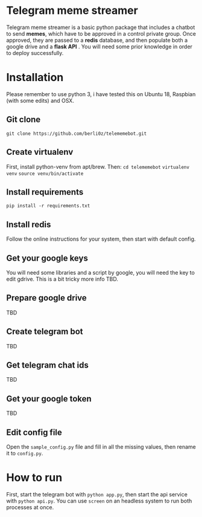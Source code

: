# Telegram meme streamer

Telegram meme streamer is a basic python package that includes a chatbot to send **memes**, which have to be approved in a control private group. Once approved, they are passed to a **redis** database, and then populate both a google drive and a **flask API** . You will need some prior knowledge in order to deploy successfully.


# Installation

Please remember to use python 3, i have tested this on Ubuntu 18, Raspbian (with some edits) and OSX.

## Git clone
```git clone https://github.com/berli0z/telememebot.git```

## Create virtualenv
First, install python-venv from apt/brew. Then:
```cd telememebot```
```virtualenv venv```
```source venv/bin/activate```

## Install requirements
```pip install -r requirements.txt```

## Install redis
Follow the online instructions for your system, then start with default config.

## Get your google keys

You will need some libraries and a script by google, you will need the key to edit gdrive. This is a bit tricky more info TBD.

## Prepare google drive

TBD

## Create telegram bot
TBD

## Get telegram chat ids

TBD

## Get your google token

TBD

## Edit config file

Open the ```sample_config.py``` file and fill in all the missing values, then rename it to ```config.py```.


# How to run

First, start the telegram bot with ```python app.py```, then start the api service with ```python api.py```.
You can use ```screen``` on an headless system to run both processes at once.

